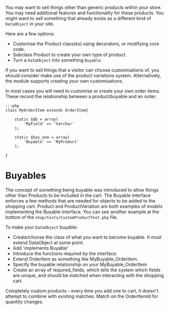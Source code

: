 You may want to sell things other than generic products within your store. You may need additional features and functionality for these products. You might want to sell something that already exists as a different kind of `DataObject` in your site.

Here are a few options:

 * Customise the Product class(es) using decorators, or modifying core code.
 * Subclass Product to create your own type of product.
 * Turn a `DataObject` into something `Buyable`.
 
If you want to sell things that a visitor can choose customisations of, you should consider make use of the product variations system. Alternatively, the module supports creating your own customisations.

In most cases you will need to customise or create your own order items. These record the relationship between a product/buyable and an order.

	:::php
	class MyOrderItem extends OrderItem{
	
		static $db = array(
			'MyField' => 'Varchar'
		);
		
		static $has_one = array(
			'Buyable' => 'MyProduct'
		);
	
	}

	
# Buyables

The concept of something being buyable was introduced to allow things other than Products to be included in the cart. The Buyable interface enforces a few methods that are needed for objects to be added to the shopping cart. Product and ProductVariation are both examples of models implementing the Buyable interface. You can see another example at the bottom of the `shop/tests/CustomProductTest.php` file.

To make your `DataObject` buyable:

 * Create/choose the class of what you want to become buyable. It must extend DataObject at some point.
 * Add 'implements Buyable'
 * Introduce the functions required by the interface.
 * Extend OrderItem as something like MyBuyable_OrderItem.
 * Specify the buyable relationship on your MyBuyable_OrderItem
 * Create an array of required_fields, which tells the system which fields are unique, and should be
 matched when interacting with the shopping cart.

Completely custom products - every time you add one to cart, it doesn't attempt to combine with existing matches.
Match on the OrderItemId for quantity changes.